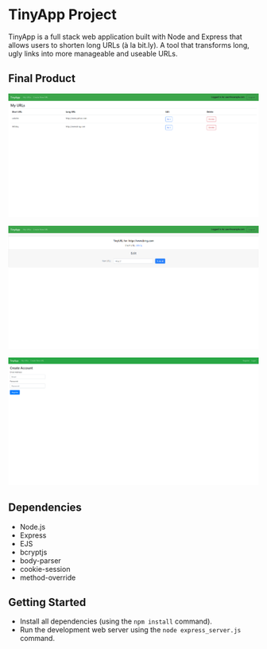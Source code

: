 # TinyApp Project

TinyApp is a full stack web application built with Node and Express that allows users to shorten long URLs (à la bit.ly). A tool that transforms long, ugly links into more manageable and useable URLs.

## Final Product

!["Screenshot of URLs page"](https://github.com/ngsv/tinyapp/blob/master/docs/urls-page.png?raw=true)

!["Screenshot of URL edit page"](https://github.com/ngsv/tinyapp/blob/master/docs/url-id-page.png?raw=true)

!["Screenshot of registration page"](https://github.com/ngsv/tinyapp/blob/master/docs/registration-page.png?raw=true)

## Dependencies

- Node.js
- Express
- EJS
- bcryptjs
- body-parser
- cookie-session
- method-override

## Getting Started

- Install all dependencies (using the `npm install` command).
- Run the development web server using the `node express_server.js` command.
